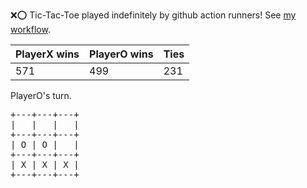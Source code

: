 :x::o: Tic-Tac-Toe played indefinitely by github action runners! See [my workflow](.github/workflows/play.yaml).

|PlayerX wins|PlayerO wins|Ties|
|-|-|-|
|571|499|231|

PlayerO's turn.

<pre>
+---+---+---+
|   |   |   |
+---+---+---+
| O | O |   |
+---+---+---+
| X | X | X |
+---+---+---+
</pre>